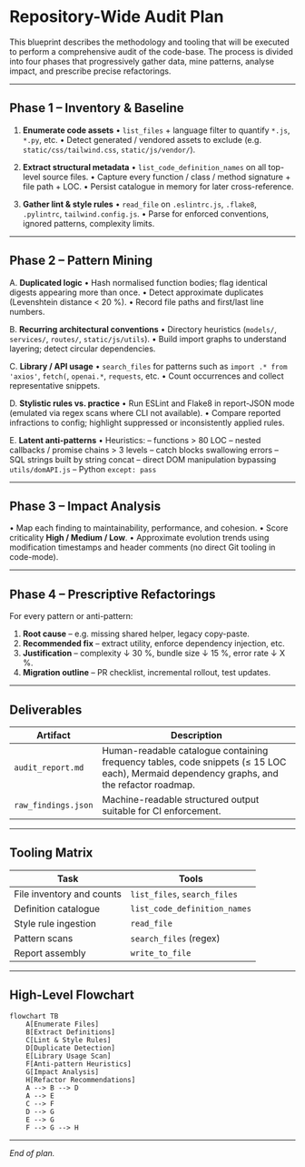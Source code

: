 # Repository-Wide Audit Plan

This blueprint describes the methodology and tooling that will be executed to perform a comprehensive audit of the code-base.  The process is divided into four phases that progressively gather data, mine patterns, analyse impact, and prescribe precise refactorings.

---

## Phase 1 – Inventory & Baseline

1. **Enumerate code assets**
   • `list_files` + language filter to quantify `*.js`, `*.py`, etc.
   • Detect generated / vendored assets to exclude (e.g. `static/css/tailwind.css`, `static/js/vendor/`).

2. **Extract structural metadata**
   • `list_code_definition_names` on all top-level source files.
   • Capture every function / class / method signature + file path + LOC.
   • Persist catalogue in memory for later cross-reference.

3. **Gather lint & style rules**
   • `read_file` on `.eslintrc.js`, `.flake8`, `.pylintrc`, `tailwind.config.js`.
   • Parse for enforced conventions, ignored patterns, complexity limits.

---

## Phase 2 – Pattern Mining

A. **Duplicated logic**
   • Hash normalised function bodies; flag identical digests appearing more than once.
   • Detect approximate duplicates (Levenshtein distance < 20 %).
   • Record file paths and first/last line numbers.

B. **Recurring architectural conventions**
   • Directory heuristics (`models/`, `services/`, `routes/`, `static/js/utils`).
   • Build import graphs to understand layering; detect circular dependencies.

C. **Library / API usage**
   • `search_files` for patterns such as `import .* from 'axios'`, `fetch(`, `openai.*`, `requests`, etc.
   • Count occurrences and collect representative snippets.

D. **Stylistic rules vs. practice**
   • Run ESLint and Flake8 in report-JSON mode (emulated via regex scans where CLI not available).
   • Compare reported infractions to config; highlight suppressed or inconsistently applied rules.

E. **Latent anti-patterns**
   • Heuristics:
     – functions > 80 LOC
     – nested callbacks / promise chains > 3 levels
     – catch blocks swallowing errors
     – SQL strings built by string concat
     – direct DOM manipulation bypassing `utils/domAPI.js`
     – Python `except: pass`

---

## Phase 3 – Impact Analysis

• Map each finding to maintainability, performance, and cohesion.
• Score criticality **High / Medium / Low**.
• Approximate evolution trends using modification timestamps and header comments (no direct Git tooling in code-mode).

---

## Phase 4 – Prescriptive Refactorings

For every pattern or anti-pattern:
1. **Root cause** – e.g. missing shared helper, legacy copy-paste.
2. **Recommended fix** – extract utility, enforce dependency injection, etc.
3. **Justification** – complexity ↓ 30  %, bundle size ↓ 15  %, error rate ↓ X %.
4. **Migration outline** – PR checklist, incremental rollout, test updates.

---

## Deliverables

| Artifact | Description |
|----------|-------------|
| `audit_report.md` | Human-readable catalogue containing frequency tables, code snippets (≤ 15 LOC each), Mermaid dependency graphs, and the refactor roadmap. |
| `raw_findings.json` | Machine-readable structured output suitable for CI enforcement. |

---

## Tooling Matrix

| Task | Tools |
|------|-------|
| File inventory and counts | `list_files`, `search_files` |
| Definition catalogue | `list_code_definition_names` |
| Style rule ingestion | `read_file` |
| Pattern scans | `search_files` (regex) |
| Report assembly | `write_to_file` |

---

## High-Level Flowchart

```mermaid
flowchart TB
    A[Enumerate Files]
    B[Extract Definitions]
    C[Lint & Style Rules]
    D[Duplicate Detection]
    E[Library Usage Scan]
    F[Anti-pattern Heuristics]
    G[Impact Analysis]
    H[Refactor Recommendations]
    A --> B --> D
    A --> E
    C --> F
    D --> G
    E --> G
    F --> G --> H
```

---

*End of plan.*
